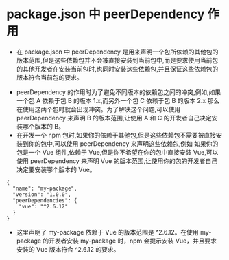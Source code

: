 # package.json 中 peerDependency 作用

- 在 package.json 中 peerDependency 是用来声明一个包所依赖的其他包的版本范围,但是这些依赖包并不会被直接安装到当前包中,而是要求使用当前包的其他开发者在安装当前包时,也同时安装这些依赖包,并且保证这些依赖包的版本符合当前包的要求。

* peerDependency 的作用时为了避免不同版本的依赖包之间的冲突,例如,如果一个包 A 依赖于包 B 的版本 1.x,而另外一个包 C 依赖于包 B 的版本 2.x 那么在使用这两个包时就会出现冲突。为了解决这个问题,可以使用 peerDependency 来声明 B 的版本范围,让使用 A 和 C 的开发者自己决定安装哪个版本的 B。
* 在开发一个 npm 包时,如果你的依赖于其他包,但是这些依赖包不需要被直接安装到你的包中,可以使用 peerDependency 来声明这些依赖包,例如 如果你的包是一个 Vue 组件,依赖于 Vue,但是你不希望在你的包中直接安装 Vue,可以使用 peerDependency 来声明 Vue 的版本范围,让使用你的包的开发者自己决定要安装哪个版本的 Vue。

```
{
  "name": "my-package",
  "version": "1.0.0",
  "peerDependencies": {
    "vue": "^2.6.12"
  }
}

```

- 这里声明了 my-package 依赖于 Vue 的版本范围是 ^2.6.12。在使用 my-package 的开发者安装 my-package 时，npm 会提示安装 Vue，并且要求安装的 Vue 版本符合 ^2.6.12 的要求。
